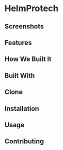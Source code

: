 # HelmProtech

## Screenshots 

## Features

## How We Built It

## Built With

## Clone

## Installation

## Usage

## Contributing
